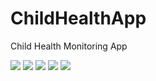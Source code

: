 # ChildHealthApp
Child Health Monitoring App

![](imagesapp/src/main/res/screenshots/screenshot_1.png)
![](imagesapp/src/main/res/screenshots/screenshot_2.png)
![](imagesapp/src/main/res/screenshots/screenshot_3.png)
![](imagesapp/src/main/res/screenshots/screenshot_4.png)
![](imagesapp/src/main/res/screenshots/screenshot_5.png)

